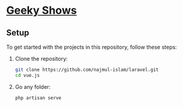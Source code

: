 # [Geeky Shows](https://youtube.com/playlist?list=PLbGui_ZYuhih5ItBhn2cTncaS24_Kgeui&si=GyPyQme85errpIF5)

## Setup

To get started with the projects in this repository, follow these steps:

1. Clone the repository:

   ```bash
   git clone https://github.com/najmul-islam/laravel.git
   cd vue.js
   ```

2. Go any folder:

   ```bash
   php artisan serve
   ```
